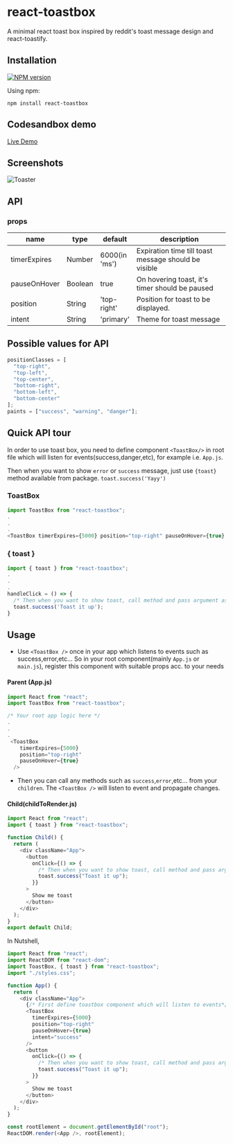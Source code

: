 # react-toastbox

A minimal react toast box inspired by reddit's toast message design and react-toastify.

## Installation

[![NPM version](https://img.shields.io/badge/npm-1.2.6-brightgreen.svg)](https://www.npmjs.com/package/react-toastbox)

Using npm:

```
npm install react-toastbox
```

## Codesandbox demo

[Live Demo](https://codesandbox.io/s/epic-currying-62r0y)

## Screenshots

![Toaster](https://i.imgur.com/5CDEUf9.png)

## API

### props

<table class="table table-bordered table-striped">
  <thead>
  <tr>
    <th style="width: 60px;">name</th>
    <th style="width: 50px;">type</th>
    <th style="width: 10px;">default</th>
    <th>description</th>
  </tr>
  </thead>
  <tbody>
    <!-- <tr>
      <td>textContent</td>
      <td>String</td>
      <td>'Your message here'</td>
      <td>To display text content</td>
    </tr> -->
    <tr>
      <td>timerExpires</td>
      <td>Number</td>
      <td>6000(in 'ms')</td>
      <td>Expiration time till toast message should be visible</td>
    </tr>
    <tr>
      <td>pauseOnHover</td>
      <td>Boolean</td>
      <td>true</td>
      <td>On hovering toast, it's timer should be paused</td>
    </tr>
    <tr>
      <td>position</td>
      <td>String</td>
      <td>'top-right'</td>
      <td>Position for toast to be displayed.</td>
    </tr>
    <tr>
      <td>intent</td>
      <td>String</td>
      <td>'primary'</td>
      <td> Theme for toast message </td>
    </tr>
  </tbody>
</table>

## Possible values for API

```js
positionClasses = [
  "top-right",
  "top-left",
  "top-center",
  "bottom-right",
  "bottom-left",
  "bottom-center"
];
paints = ["success", "warning", "danger"];
```

## Quick API tour

In order to use toast box, you need to define component `<ToastBox/>` in root file which will listen for events(success,danger,etc), for example i.e. `App.js`.

Then when you want to show `error` or `success` message, just use `{toast}` method available from package. `toast.success('Yayy')`

### ToastBox

```js
import ToastBox from "react-toastbox";
.
.
.
<ToastBox timerExpires={5000} position="top-right" pauseOnHover={true} intent="success"/>

```

### { toast }

```js
import { toast } from "react-toastbox";
.
.
.
handleClick = () => {
  /* Then when you want to show toast, call method and pass argument as text to display*/
  toast.success('Toast it up');
}
```

## Usage

- Use `<ToastBox />` once in your app which listens to events such as success,error,etc...
  So in your root component(mainly `App.js` or `main.js`), register this component with suitable props acc. to your needs

#### Parent (App.js)

```js
import React from "react";
import ToastBox from "react-toastbox";

/* Your root app logic here */
.
.
.
 <ToastBox
    timerExpires={5000}
    position="top-right"
    pauseOnHover={true}
  />


```

- Then you can call any methods such as `success`,`error`,etc... from your `children`. The `<ToastBox />` will listen to event and propagate changes.

#### Child(childToRender.js)

```js
import React from "react";
import { toast } from "react-toastbox";

function Child() {
  return (
    <div className="App">
      <button
        onClick={() => {
          /* Then when you want to show toast, call method and pass argument as text to display*/
          toast.success("Toast it up");
        }}
      >
        Show me toast
      </button>
    </div>
  );
}
export default Child;
```

In Nutshell,

```js
import React from "react";
import ReactDOM from "react-dom";
import ToastBox, { toast } from "react-toastbox";
import "./styles.css";

function App() {
  return (
    <div className="App">
      {/* First define toastbox component which will listen to events*/}
      <ToastBox
        timerExpires={5000}
        position="top-right"
        pauseOnHover={true}
        intent="success"
      />
      <button
        onClick={() => {
          /* Then when you want to show toast, call method and pass argument as text to display*/
          toast.success("Toast it up");
        }}
      >
        Show me toast
      </button>
    </div>
  );
}

const rootElement = document.getElementById("root");
ReactDOM.render(<App />, rootElement);
```

